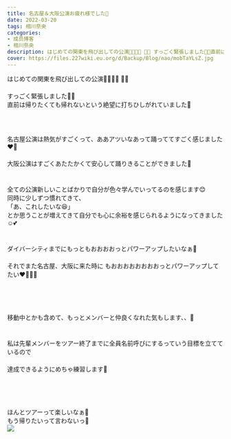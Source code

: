 ```yaml
---
title: 名古屋＆大阪公演お疲れ様でした🎊
date: 2022-03-20
tags: 相川奈央
categories: 
- 成员博客
- 相川奈央
description: はじめての関東を飛び出しての公演👏🏻👏🏻 👏🏻 すっごく緊張しました🥶🥶直前は帰りたくても帰れないという絶望に打ちひしがれていました🥺   名古屋公演は熱気がすごくって、ああアツいなあって踊っててす...
cover: https://files.227wiki.eu.org/d/Backup/Blog/nao/mobTaYLsZ.jpg 
---
```

<div class="blog_detail__main">
        はじめての関東を飛び出しての公演👏🏻👏🏻 👏🏻<div>　</div><div dir="auto">すっごく緊張しました🥶🥶</div><div dir="auto">直前は帰りたくても帰れないという絶望に打ちひしがれていました🥺</div><div>　</div><div>　</div><div>　</div><div dir="auto">名古屋公演は熱気がすごくって、ああアツいなあって踊っててすごく感じました❤️‍🔥</div><div>　</div><div dir="auto">大阪公演はすごくあたたかくて安心して踊りきることができました🥰</div><div>　</div><div>　</div><div dir="auto">全ての公演新しいことばかりで自分が色々学んでいってるのを感じます😊</div><div dir="auto">同時に少しずつ慣れてきて、</div><div dir="auto">「あ、これしたいな😆」</div><div dir="auto">とか思うことが増えてきて自分でも心に余裕を感じられるようになってきました☺️💕</div><div>　</div><div>　</div><div dir="auto">ダイバーシティまでにもっともおおおおっとパワーアップしたいなぁ🥲</div><div>　</div><div dir="auto">それでまた名古屋、大阪に来た時に もおおおおおおおおっとパワーアップしてたい❤️‍🔥💪🏻</div><div>　</div><div>　</div><div>　</div><div>　</div><div dir="auto">移動中とかも含めて、もっとメンバーと仲良くなれた気もします、、🥰</div><div>　</div><div>　</div><div dir="auto">私は先輩メンバーをツアー終了までに全員名前呼びにするっていう目標を立てているので</div><div>　</div><div dir="auto">達成できるようにめちゃ練習します🙈</div><div>　</div><div>　</div><div>　</div><div>　</div><div dir="auto">ほんとツアーって楽しいなぁ🥰</div><div dir="auto">もう帰りたいって言わないっ😤<div><img src="https://files.227wiki.eu.org/d/Backup/Blog/nao/mobTaYLsZ.jpg" style="max-width: 100%;"/></div></div>
<!--twitter-->

<!--//twitter-->
</div>